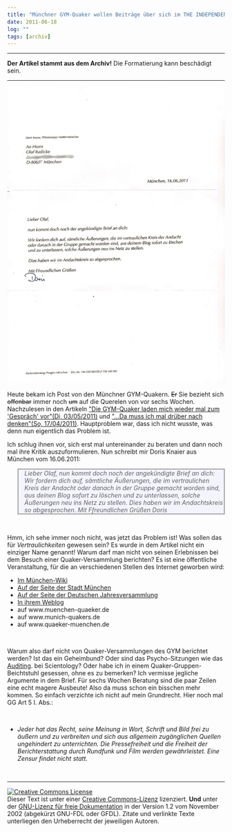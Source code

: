 ```yaml
---
title: "Münchner GYM-Quaker wollen Beiträge über sich im THE INDEPENDENT FRIEND löschen"
date: 2011-06-18
log: ""
tags: [archiv]
---
```

<hr><b>Der Artikel stammt aus dem Archiv!</b> Die Formatierung kann beschädigt sein.<hr>


![brief_doris_0.jpg](brief_doris_0.jpg)

Heute bekam ich Post von den M&uuml;nchner GYM-Quakern. <strike>Er</strike> Sie bezieht sich <strike>offenbar</strike> immer noch <strike>um</strike> auf die Querelen von vor sechs Wochen. Nachzulesen in den Artikeln <a href="http://www.the-independent-friend.de/?q=node/736">&quot;Die GYM-Quaker laden mich wieder mal zum 'Gespr&auml;ch' vor&quot;(Di, 03/05/2011)</a> und <a href="http://www.the-independent-friend.de/?q=node/727">&quot;...Da muss ich mal dr&uuml;ber nach denken&quot;(So, 17/04/2011)</a>. Hauptproblem war, dass ich nicht wusste, was denn nun eigentlich das Problem ist.</p>
<!--break-->
<p>Ich schlug ihnen vor, sich erst mal untereinander zu beraten und dann noch mal ihre Kritik auszuformulieren. Nun schreibt mir Doris Knaier aus M&uuml;nchen vom 16.06.2011:</p>
<blockquote style="background: none repeat scroll 0% 0% rgb(244, 244, 255); border: 2px solid rgb(153, 153, 153);" width="80%;"> <i>Lieber Olaf,</i>  <i>nun kommt doch noch der angek&uuml;ndigte Brief an dich:</i>  <i>Wir fordern dich auf, s&auml;mtliche &Auml;u&szlig;erungen, die im vertraulichen Kreis der Andacht oder danach in der Gruppe gemacht worden sind, aus deinen Blog sofort zu l&ouml;schen und zu unterlassen, solche &Auml;u&szlig;erungen neu ins Netz zu stellen.</i>  <i>Dies haben wir im Andachtskreis so abgesprochen.</i>  <i>Mit Ffreundlichen Gr&uuml;&szlig;en</i>  <i>Doris</i> </blockquote>
<p>&nbsp;</p>
<p>Hmm, ich sehe immer noch nicht, was jetzt das Problem ist! Was sollen das f&uuml;r <i>Vertraulichkeiten</i> gewesen sein? Es wurde in dem Artikel nicht ein einziger Name genannt! Warum darf man nicht von seinen Erlebnissen bei dem Besuch einer Quaker-Versammlung berichten? Es ist eine &ouml;ffentliche Veranstaltung, f&uuml;r die an verschiedenen Stellen des Internet geworben wird:</p>
<ul>
    <li><a href="http://www.monacomedia.de/muenchenwiki/index.php/Qu%C3%A4ker_-_Religi%C3%B6se_Gesellschaft_der_Freunde">Im M&uuml;nchen-Wiki</a></li>
    <li><a href="http://www.muenchen.de/Stadtleben/Glaube_Kirche/Gottesdienste_Messen/270928/Gottesdienste_in_Muenchen.html">Auf der Seite der Stadt M&uuml;nchen</a></li>
    <li><a href="http://www.rgdf.de//index.php?option=com_content&amp;task=blogsection&amp;id=13&amp;Itemid=62">Auf der Seite der Deutschen Jahresversammlung</a></li>
    <li><a href="http://munichquakers.blogspot.com/">In ihrem Weblog</a></li>
    <li>auf www.muenchen-quaeker.de</li>
    <li>auf www.munich-quakers.de</li>
    <li>auf www.quaeker-muenchen.de</li>
</ul>
<p>&nbsp;</p>
<p>Warum also darf nicht von Quaker-Versammlungen des GYM berichtet werden? Ist das ein Geheimbund? Oder sind das Psycho-Sitzungen wie das <a href="http://de.wikipedia.org/wiki/Auditing_%28Scientology%29#Auditing">Auditing</a>. bei Scientology? Oder habe ich in einem Quaker-Gruppen-Beichtstuhl gesessen, ohne es zu bemerken? Ich vermisse jegliche Argumente in dem Brief. F&uuml;r sechs Wochen Beratung sind die paar Zeilen eine echt magere Ausbeute! Also da muss schon ein bisschen mehr kommen. So einfach verzichte ich nicht auf mein Grundrecht. Hier noch mal GG Art 5 I. Abs.:</p>
<p>&nbsp;</p>
<ul>
    <li><i>Jeder hat das Recht, seine Meinung in Wort, Schrift und Bild frei zu &auml;u&szlig;ern und zu verbreiten und sich aus allgemein zug&auml;nglichen Quellen ungehindert zu unterrichten. Die Pressefreiheit und die Freiheit der Berichterstattung durch Rundfunk und Film werden gew&auml;hrleistet. Eine Zensur findet nicht statt.</i></li>
</ul>
<p>&nbsp;</p>
<hr />
<p><a rel="license" href="http://creativecommons.org/licenses/by-sa/3.0/de/"><img alt="Creative Commons License" style="border-width: 0pt;" src="http://i.creativecommons.org/l/by-sa/3.0/de/88x31.png" /></a><br />
Dieser <span xmlns:dc="http://purl.org/dc/elements/1.1/" href="http://purl.org/dc/dcmitype/Text" rel="dc:type">Text</span> ist unter einer <a rel="license" href="http://creativecommons.org/licenses/by-sa/3.0/de/">Creative Commons-Lizenz</a> lizenziert. <b>Und</b> unter der <a href="http://de.wikipedia.org/wiki/GFDL">GNU-Lizenz f&uuml;r freie Dokumentation</a> in der Version 1.2 vom November 2002 (abgek&uuml;rzt GNU-FDL oder GFDL). Zitate und verlinkte Texte unterliegen den Urheberrecht der jeweiligen Autoren.</p>
